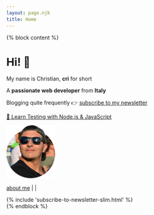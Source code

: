 ```yaml
---
layout: page.njk
title: Home
---
```


{% block content %}
<div class="flex">
  <div class="">
    <h1 class="no-anchor no-mt"><b>Hi!</b> 👋</h1>
    <p>My name is Christian, <b>cri</b> for short</p>
    <p>A <b>passionate web developer</b> from <b>Italy</b></p>
    <p>Blogging quite frequently 👉 <a class="cta" href="/subscribe/" class="track-home-subscribe-newsletter">subscribe to my newsletter</a></p>
    <p><a href="/learn-testing-nodejs-javascript/" class="track-home-learn-testing-nodejs-javascript">🚀&nbsp;Learn Testing with Node.js & JavaScript</a></p>
    <!--
    <p>Read my <a href="/posts" class="track-home-featured-posts">featured blog posts</a>, <a href="/books" class="track-home-books">recommended books</a> and skim through <a href="/archive" class="track-home-archive">the archive</a></p>
    -->
  </div>
  <div class="">
    <div class="cf">
      <a href="/about" class="no-underline track-home-about-image">
        <img class="avatar-image no-shadow" alt="me with sunglasses" src="/assets/images/cf4.png"/>
      </a>
      <p>
        <a href="/about" class="track-home-about-link">about me</a> | <a href="https://twitter.com/christian_fei" target="_blank" class="track-home-twitter-link"><i class="icon icon-twitter"></i></a> | <a href="https://github.com/christian-fei" target="_blank" class="track-home-github-link"><i class="icon icon-github"></i></a>
      </p>
    </div>
  </div>
</div>
<!--
<div>
  <p>
    <b>Support me</b> through my <a href="https://github.com/sponsors/christian-fei" class="track-home-github-sponsors">GitHub Sponsors page ✌️</a>
  </p>
  <p>
    See a <b>data visualization</b> of my <a href="/contributions" class="track-home-github-contributions">GitHub contributions 📈</a> over the years
  </p>
</div>
-->
<div>
  {% include 'subscribe-to-newsletter-slim.html' %}
</div>
{% endblock %}
